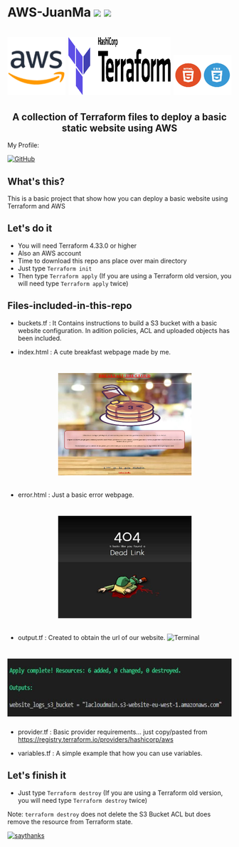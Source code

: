 # AWS-JuanMa <img src="https://img.shields.io/badge/Terraform-7B42BC?style=for-the-badge&logo=terraform&logoColor=white" /> <img src="https://img.shields.io/badge/Amazon AWS-FF9900?style=for-the-badge&logo=amazonaws&logoColor=white" />
<h1 align="center"><img src="/images/aws.png" alt="AWS" width=130 height=130>    <img src="/images/terraform.png" alt="Terraform" width=230 height=130>  <img src="/images/html_css.jpg" alt="HTML_CSS" width=130 height=90></h1>

<h2 align="center">A collection of Terraform files to deploy a basic static website using AWS </h2>


My Profile:


[![GitHub](https://badgen.net/badge/icon/github?icon=github&label)](https://github/JuanMaTB)


## What's this?
 
 This is a basic project that show how you can deploy a basic website using Terraform and AWS   
  
## Let's do it
 
 - You will need Terraform 4.33.0 or higher
 - Also an AWS account
 - Time to download this repo ans place over main directory
 - Just type ```Terraform init```
 - Then type ```Terraform apply``` (If you are using a Terraform old version, you will need type ```Terraform apply``` twice) 
 
## Files-included-in-this-repo

- buckets.tf : It Contains instructions to build a S3 bucket with a basic website configuration. In adition policies, ACL and uploaded objects has been included. 

- index.html : A cute breakfast webpage made by me.<h1 align="center"><img src="/images/example_web.jpg" alt="index_example" width=300 height=230>
  
- error.html : Just a basic error webpage.<h1 align="center"><img src="/images/error.jpg" alt="error" width=300 height=230>

- output.tf : Created to obtain the url of our website.  ![Terminal](https://badgen.net/badge/icon/terminal?icon=terminal&label)
 <h1 align="center"><img src="/images/example_output.jpg" alt="output" width=600 height=130></h1>

- provider.tf : Basic provider requirements... just copy/pasted from https://registry.terraform.io/providers/hashicorp/aws

- variables.tf : A simple example that how you can use variables.
 
 
## Let's finish it
 
- Just type ```Terraform destroy```  (If you are using a Terraform old version, you will need type ```Terraform destroy``` twice)
  
Note:
```terraform destroy``` does not delete the S3 Bucket ACL but does remove the resource from Terraform state.
 
 
 [![saythanks](https://img.shields.io/badge/say-thanks-ff69b4.svg)](https://saythanks.io/to/kennethreitz)
